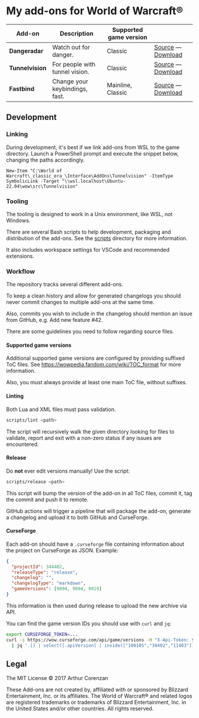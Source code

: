 # My add-ons for World of Warcraft®

| Add-on           | Description                    | Supported game version |                                                                       |
| ---------------- | ------------------------------ | ---------------------- | --------------------------------------------------------------------- |
| **Dangeradar**   | Watch out for danger.          | Classic                | [Source](/addons/Dangeradar) — [Download](/releases?q=Dangeradar)     |
| **Tunnelvision** | For people with tunnel vision. | Classic                | [Source](/addons/Tunnelvision) — [Download](/releases?q=Tunnelvision) |
| **Fastbind**     | Change your keybindings, fast. | Mainline, Classic      | [Source](/addons/Fastbind) — [Download](/releases?q=Fastbind)         |

## Development

### Linking

During development, it's best if we link add-ons from WSL to the game directory. Launch a PowerShell prompt and execute the snippet below, changing the paths accordingly.

```psh
New-Item "C:\World of Warcraft\_classic_era_\Interface\AddOns\Tunnelvision" -ItemType SymbolicLink -Target "\\wsl.localhost\Ubuntu-22.04\wow\src\Tunnelvision"
```

### Tooling

The tooling is designed to work in a Unix environment, like WSL, not Windows.

There are several Bash scripts to help development, packaging and distribution of the add-ons. See the [scripts](/scripts) directory for more information.

It also includes workspace settings for VSCode and recommended extensions.

### Workflow

The repository tracks several different add-ons.

To keep a clean history and allow for generated changelogs you should never commit changes to multiple add-ons at the same time.

Also, commits you wish to include in the changelog should mention an issue from GitHub, e.g. Add new feature #42.

There are some guidelines you need to follow regarding source files.

#### Supported game versions

Additional supported game versions are configured by providing suffixed ToC files. See <https://wowpedia.fandom.com/wiki/TOC_format> for more information.

Also, you must always provide at least one main ToC file, without suffixes.

#### Linting

Both Lua and XML files must pass validation.

```sh
scripts/lint <path>
```

The script will recursively walk the given directory looking for files to validate, report and exit with a non-zero status if any issues are encountered.

#### Release

Do **not** ever edit versions manually! Use the script:

```sh
scripts/release <path>
```

This script will bump the version of the add-on in all ToC files, commit it, tag the commit and push it to remote.

GitHub actions will trigger a pipeline that will package the add-on, generate a changelog and upload it to both GitHub and CurseForge.

#### CurseForge

Each add-on should have a `.curseforge` file containing information about the project on CurseForge as JSON. Example:

```json
{
  "projectId": 344402,
  "releaseType": "release",
  "changelog": "",
  "changelogType": "markdown",
  "gameVersions": [9094, 9894, 9919]
}
```

This information is then used during release to upload the new archive via API.

You can find the game version IDs you should use with `curl` and `jq`:

```sh
export CURSEFORGE_TOKEN=...
curl -s https://wow.curseforge.com/api/game/versions -H "X-Api-Token: $CURSEFORGE_TOKEN" \
  | jq '.[] | select([.apiVersion] | inside(["100105","30402","11403"])).id'
```

## Legal

The MIT License © 2017 Arthur Corenzan

These Add-ons are not created by, affiliated with or sponsored by Blizzard Entertainment, Inc. or its affiliates. The World of Warcraft® and related logos are registered trademarks or trademarks of Blizzard Entertainment, Inc. in the United States and/or other countries. All rights reserved.
